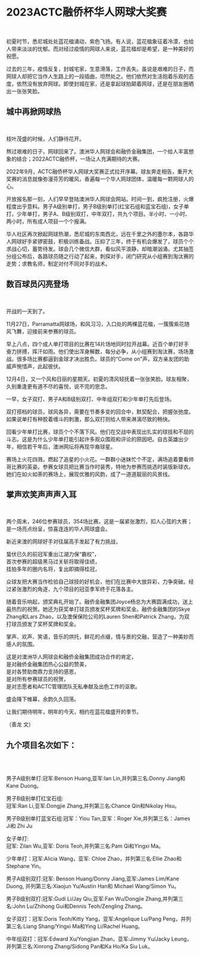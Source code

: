 <h1>2023ACTC融侨杯华人网球大奖赛</h1><br>
<p>初夏时节，悉尼城处处蓝花楹涌动，紫色飞扬。有人说，蓝花楹象征着冷漠，也给人带来淡淡的忧郁。而对经过疫情的网球人来说，蓝花楹却是希望，是一种美好的祝愿。</p>
<p>过去的三年，疫情反复，封城宅家，生意滑落，工作丢失。虽说是艰难的日子，而网球人却把它当作人生路上的一段插曲，坦然处之。他们依然对生活抱着乐观的态度，依然没有放弃网球。即使封城在家，还是拿起球拍颠着网球，还是在朋友圈晒出一张张笑脸。</p>

<h2>城中再掀网球热</h2><br>
<p>枝叶茂盛的时候，人们静待花开。</p>
<p>熬过艰难的日子，网球回来了。澳洲华人网球会和融侨金融集团，一个给人丰富想象的结合；2022ACTC融侨杯，一场让人充满期待的大赛。</p>
<p>2022年9月，ACTC融侨杯华人网球大奖赛正式拉开序幕。球友奔走相告，重开大奖赛的消息就像弥漫芬芳的暖风，香遍每一个华人网球团体，温暖每一颗网球人的心。</p>
<p>开放报名那一刻，人们早早登陆澳洲华人网球会网站。时间一到，疯抢注册，火爆程度出乎意料。男子A级别单打，男子B级别单打(红宝石组和蓝宝石组)，女子单打，少年单打，男子A、B级别双打，中年双打，共九个项目。半小时、一小时、两小时，所有成人项目一个个报满。</p>
<p>华人社区再次掀起网球热潮，悉尼城的东南西北，远在千里之外的墨尔本，各路华人网球好手紧锣密鼓，积极训练备战。压抑了三年，终于有机会爆发了，球员个个求战心切，蓄势待发。球会几个微信大群，看似风平浪静，却暗潮汹涌。尤其抽签分组公布后，各路球员随之行动了起来，刺探对手，闭门研究从小组赛到淘汰赛的走势；求教名师，制定对付不同对手的战术。<p>

<h2>数百球员闪亮登场</h2><br>
<p>开战的一天到了。</p>
<p>11月27日，Parramatta网球场，和风习习，入口处的两棵蓝花楹，一簇簇紫花随风飞舞，迎接前来参赛的球员。</p>
<p>早上八点，四个成人单打项目的比赛在14片场地同时拉开战幕。近百个单打好手奋力拼搏，挥汗如雨。他们使出浑身解数，每分必争，从小组赛到淘汰赛，场场激战。很多场比赛都逼到金球才决出胜负。球员的“Come on”声，双方亲友团的助威声惋惜声，此起彼伏。</p>

<p>12月4日，又一个风和日丽的星期天。初夏的清风轻抚着一张张笑脸。球友相聚，久别重逢更有道不尽的喜悦，说不完的思念。</p>
<p>一早，女子双打、男子A和B级别双打、中年组双打和少年单打先后登场。</p>
<p>双打搭档的球员，球风各异，需要在节奏多变的回合中，默契配合，把握张弛度。如果说单打有种胶着缠斗的刺激，那么双打则给人带来淋漓尽致的畅快。</p>

<p>回看少年单打比赛，球员个个不落下风。他们在交战中表现出扎实的球技和不屈的斗志。这是为什么少年单打能引起许多观众围观和评论的原因吧。自古英雄出少年，相信若干年后，澳洲网坛将再现华裔球星。</p>


<p>赛场上火花四溅，燃起了追星的小火花。一群群小迷妹忙个不定，满场追着要看帅哥比赛的英姿。参赛女球员把比赛当作时装秀，特地为参赛而挑选时装版新球衣。她们在如火如荼的赛场上，展现优雅的风韵，成了一道道靓丽的风景线。</p>

<h2>掌声欢笑声声声入耳</h2><br>
<p>两个周末，246位参赛球员，354场比赛。这是一届紧张激烈，扣人心弦的大赛；是一场亮点纷呈，惊喜连连的华人网球盛会。</p>
<p>新近来澳的网球好手对往届高手发起了有力挑战，</p>
蛰伏已久的前冠军重出江湖力保“霸权”，<br>
首次参赛的超级黑马过关斩将取得佳绩， <br>
挂拍多年的圈内名将，复出即摘得桂冠，</p>

<p>众球友把大赛当作检验自己球技的好机会，他们在比赛中大放异彩，力争突破。经过紧张激烈的角逐，九个项目的冠亚季军终于花落各主。</p>

<p>随着音乐响起，颁奖典礼开始了。融侨金融集团Joyce杨总为大赛圆满成功，送上最热烈的祝贺。她还为获奖单打球员颁发奖杯奖牌和奖金。融侨金融集团的Skye Zhang和Lars Zhao，以及澳保保险公司的Lauren Shen和Patrick Zhang，为双打球员颁发了奖杯奖牌和奖金。</p>

<p>掌声、欢声、笑语，音乐的烘托，鲜花的点缀，情与景的交融，营造了一种美妙而感人的氛围。</p>
<p>这是对澳洲华人网球会和融侨金融集团成功合作的肯定，<br>
是对融侨金融集团热心公益的赞美，<br>
是对各赞助商鼎力支持的感恩，<br>
是对所有参赛球员的祝贺，<br>
是对志愿者和ACTC管理团队无私奉献及出色工作的讴歌。</p>

<p>盛会降下帷幕，余韵久久回荡。</p>
<p>让我们期待明年，明年的今天，相约在蓝花楹盛开的季节。</p>


<p>（善龙 文）</p>

<h2>九个项目名次如下：</h2><br><br>

<p>男子A级别单打:冠军:Benson Huang,亚军:Ian Lin,并列第三名:Donny Jiang和Kane Duong。</p>

<p>男子B级别单打红宝石组:<br>
冠军:Ran Li,亚军:Dongjie Zhang,并列第三名:Chance Qin和Nikolay Hsu。</p>

<p>男子B级别单打蓝宝石组:冠军：Yiou Tan,亚军：Roger Xie,并列第三名：James Ji和 Zhi Ju </p>

<p>女子单打:<br>
冠军: Zilan Wu,亚军: Doris Teoh,并列第三名:Pam Qi和Yingxi Ma。</p>

<p>少年单打：冠军:Alicia Wang，亚军: Chloe Zhao，并列第三名:Ellie Zhao和Stephane Yin。</p>

<p>男子A级别双打:冠军: Benson Huang/Donny Jiang,亚军:James Lim/Kane Duong, 并列第三名:Xiaojun Yu/Austin Han和 Michael Wang/Simon Yu。</p>

<p>男子B级别双打:冠军:Gudi Li/Jay Qiu,亚军:Fan Wu/Dongjie Zhang,并列第三名:John Lu/Zhihong Gui和Dennis Teoh/Zengling Zhang。</p>

<p>女子双打：冠军:Doris Teoh/Kitty Yang，亚军:Angelique Lu/Pang Peng，并列第三名:Liang Shang/Yingxi Ma和Ying Li/Rachel Huang。</p>

<p>中年组双打：冠军:Edward Xu/Yongjian Zhan，亚军:Jimmy Yu/Jacky Leung，并列第三名:Xinrong Zhang/Sidong Pan和Ka Ho/Ka Siu Luk。</p>

